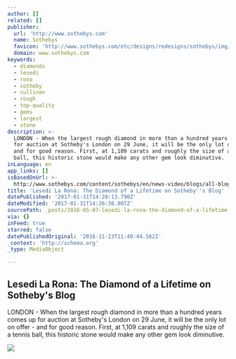 ```yaml
---
author: []
related: []
publisher:
  url: 'http://www.sothebys.com'
  name: Sothebys
  favicon: 'http://www.sothebys.com/etc/designs/redesigns/sothebys/img/icons/favicon.ico'
  domain: www.sothebys.com
keywords:
  - diamonds
  - lesedi
  - rona
  - sotheby
  - cullinan
  - rough
  - top-quality
  - gems
  - largest
  - stone
description: >-
  LONDON - When the largest rough diamond in more than a hundred years comes up
  for auction at Sotheby's London on 29 June, it will be the only lot on offer -
  and for good reason. First, at 1,109 carats and roughly the size of a tennis
  ball, this historic stone would make any other gem look diminutive.
inLanguage: en
app_links: []
isBasedOnUrl: >-
  http://www.sothebys.com/content/sothebys/en/news-video/blogs/all-blogs/all-that-glitters/2016/05/lesedi-la-rona-historic-rough-diamond.html
title: 'Lesedi La Rona: The Diamond of a Lifetime on Sotheby''s Blog'
datePublished: '2017-01-31T14:28:13.790Z'
dateModified: '2017-01-31T14:26:38.007Z'
sourcePath: _posts/2016-05-07-lesedi-la-rona-the-diamond-of-a-lifetime-on-sothebys-blog.md
via: {}
inFeed: true
starred: false
datePublishedOriginal: '2016-11-23T11:40:44.562Z'
_context: 'http://schema.org'
_type: MediaObject

---
```

<article style=""><h1>Lesedi La Rona: The Diamond of a Lifetime on Sotheby's Blog</h1><p>LONDON - When the largest rough diamond in more than a hundred years comes up for auction at Sotheby's London on 29 June, it will be the only lot on offer - and for good reason. First, at 1,109 carats and roughly the size of a tennis ball, this historic stone would make any other gem look diminutive.</p><img src="http://www.sothebys.com/content/dam/sothebys-pages/blogs/sothebysatauction/2016/5/lesedi-la-Rona-hero.jpg.webrend.1920.350.jpeg" /></article>